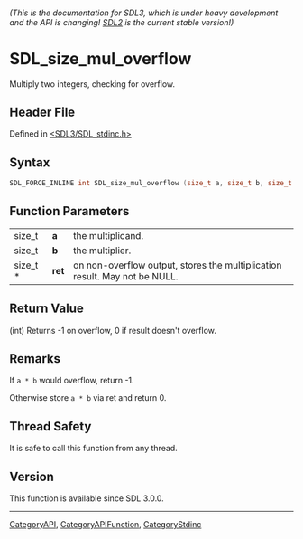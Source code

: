 ###### (This is the documentation for SDL3, which is under heavy development and the API is changing! [SDL2](https://wiki.libsdl.org/SDL2/) is the current stable version!)
# SDL_size_mul_overflow

Multiply two integers, checking for overflow.

## Header File

Defined in [<SDL3/SDL_stdinc.h>](https://github.com/libsdl-org/SDL/blob/main/include/SDL3/SDL_stdinc.h)

## Syntax

```c
SDL_FORCE_INLINE int SDL_size_mul_overflow (size_t a, size_t b, size_t *ret);
```

## Function Parameters

|          |         |                                                                            |
| -------- | ------- | -------------------------------------------------------------------------- |
| size_t   | **a**   | the multiplicand.                                                          |
| size_t   | **b**   | the multiplier.                                                            |
| size_t * | **ret** | on non-overflow output, stores the multiplication result. May not be NULL. |

## Return Value

(int) Returns -1 on overflow, 0 if result doesn't overflow.

## Remarks

If `a * b` would overflow, return -1.

Otherwise store `a * b` via ret and return 0.

## Thread Safety

It is safe to call this function from any thread.

## Version

This function is available since SDL 3.0.0.

----
[CategoryAPI](CategoryAPI), [CategoryAPIFunction](CategoryAPIFunction), [CategoryStdinc](CategoryStdinc)

